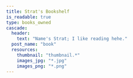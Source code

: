 ```yaml
---
title: Strat's Bookshelf
is_readable: true
type: books_owned
cascade:
  header:
    text: "Name's Strat; I like reading hehe."
  post_name: "book"
  resources:
    thumbnail: "thumbnail.*"
    images_jpg: "*.jpg"
    images_png: "*.png"
---
```

